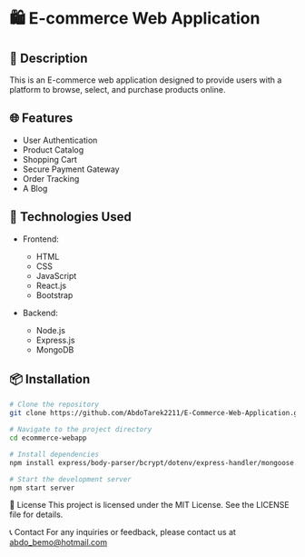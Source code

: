 # 🛍️ E-commerce Web Application

## 📝 Description

This is an E-commerce web application designed to provide users with a platform to browse, select, and purchase products online.

## 🌐 Features

- User Authentication
- Product Catalog
- Shopping Cart
- Secure Payment Gateway
- Order Tracking
- A Blog

## 🚀 Technologies Used

- Frontend:
  - HTML
  - CSS
  - JavaScript
  - React.js
  - Bootstrap

- Backend:
  - Node.js
  - Express.js
  - MongoDB

## 📦 Installation

```bash
# Clone the repository
git clone https://github.com/AbdoTarek2211/E-Commerce-Web-Application.git

# Navigate to the project directory
cd ecommerce-webapp

# Install dependencies
npm install express/body-parser/bcrypt/dotenv/express-handler/mongoose..etc

# Start the development server
npm start server
```
📄 License
This project is licensed under the MIT License. See the LICENSE file for details.

📞 Contact
For any inquiries or feedback, please contact us at abdo_bemo@hotmail.com
